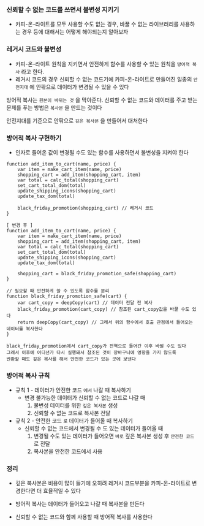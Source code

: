 ### 신뢰할 수 없는 코드를 쓰면서 불변성 지키기

- 카피-온-라이트를 모두 사용할 수도 없는 경우, 바꿀 수 없는 라이브러리를 사용하는 경우 등에 대해서는 어떻게 해야되는지 알아보자

### 레거시 코드와 불변성

- 카피-온-라이트 원칙을 지키면서 안전하게 함수를 사용할 수 있는 원칙을 `방어적 복사` 라고 한다.
- 레거시 코드의 경우 신뢰할 수 없는 코드기에 카피-온-라이트로 만들어진 일종의 `안전지대` 에 안팎으로 데이터가 변경될 수 있을 수 있다

방어적 복사는 `원본이 바뀌는 것` 을 막아준다. 신뢰할 수 없는 코드와 데이터를 주고 받는 문제를 푸는 방법은 `복사본` 을 만드는 것이다

안전지대를 기준으로 안팎으로 `깊은 복사본` 을 만들어서 대처한다 

### 방어적 복사 구현하기

- 인자로 들어온 값이 변경될 수도 있는 함수를 사용하면서 불변성을 지켜야 한다

```tsx
function add_item_to_cart(name, price) {
	var item = make_cart_item(name, price)
	shopping_cart = add_item(shopping_cart, item)
	var total = calc_total(shopping_cart)
	set_cart_total_dom(total)
	update_shipping_icons(shopping_cart)
	update_tax_dom(total)
	
	black_friday_promotion(shopping_cart) // 레거시 코드
}

[ 변경 후 ] 
function add_item_to_cart(name, price) {
	var item = make_cart_item(name, price)
	shopping_cart = add_item(shopping_cart, item)
	var total = calc_total(shopping_cart)
	set_cart_total_dom(total)
	update_shipping_icons(shopping_cart)
	update_tax_dom(total)
	
	shopping_cart = black_friday_promotion_safe(shopping_cart)
}

// 필요할 때 안전하게 쓸 수 있도록 함수를 분리
function black_friday_promotion_safe(cart) {
	var cart_copy = deepCopy(cart) // 데이터 전달 전 복사
	black_friday_promotion(cart_copy) // 참조된 cart_copy값을 바꿀 수도 있다
	return deepCopy(cart_copy) // 그래서 위의 함수에서 호출 관점에서 들어오는 데이터를 복사한다
}

black_friday_promotion에서 cart_copy가 전역으로 들어간 이후 바뀔 수도 있다
그래서 이후에 어디선가 다시 실행돼서 참조된 것이 장바구니에 영향을 가지 않도록
반환할 때도 깊은 복사를 해서 안전한 코드가 있는 곳에 보낸다
```

### 방어적 복사 규칙

- 규칙 1 - 데이터가 안전한 코드 `에서` 나갈 때 복사하기
    - 변경 불가능한 데이터가 신뢰할 수 없는 코드로 나갈 때
        1. 불변성 데이터를 위한 `깊은 복사본` 생성
        2. 신뢰할 수 없는 코드로 복사본 전달
- 규칙 2 - 안전한 코드 `로` 데이터가 들어올 때 복사하기
    - 신뢰할 수 없는 코드에서 변경될 수 도 있는 데이터가 들어올 때
        1. 변경될 수도 있는 데이터가 들어오면 `바로` 깊은 복사본 생성 후 `안전한 코드` 로 전달
        2. 복사본을 안전한 코드에서 사용

### 정리

- 깊은 복사본은 비용이 많이 들기에 오히려 레거시 코드부분을 카피-온-라이트로 변경한다면 더 효율적일 수 있다

- 방어적 복사는 데이터가 들어오고 나갈 때 복사본을 만든다
- 신뢰할 수 없는 코드와 함께 사용할 때 방어적 복사를 사용한다